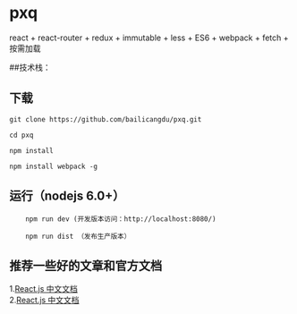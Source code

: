 # pxq
react + react-router + redux + immutable + less + ES6 + webpack + fetch + 按需加载


##技术栈：
	


## 下载

 	git clone https://github.com/bailicangdu/pxq.git

 	cd pxq

 	npm install 

 	npm install webpack -g 


## 运行（nodejs 6.0+）
```
 	npm run dev (开发版本访问：http://localhost:8080/)
  
 	npm run dist （发布生产版本）
```

## 推荐一些好的文章和官方文档

1.[React.js 中文文档](http://reactjs.cn/react/docs/getting-started-zh-CN.html)<br /> 
2.[React.js 中文文档](http://reactjs.cn/react/docs/getting-started-zh-CN.html)<br />   